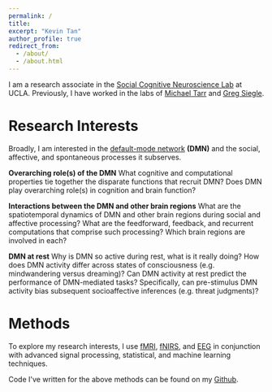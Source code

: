 ```yaml
---
permalink: /
title:
excerpt: "Kevin Tan"
author_profile: true
redirect_from: 
  - /about/
  - /about.html
---
```

I am a research associate in the [Social Cognitive Neuroscience Lab](http://www.scn.ucla.edu) at UCLA. Previously, I have worked in the labs of [Michael Tarr](http://tarrlab.org) and [Greg Siegle](http://www.wpic.pitt.edu/research/pican/).

Research Interests
======
Broadly, I am interested in the [default-mode network](https://en.wikipedia.org/wiki/Default_mode_network) **(DMN)** and the social, affective, and spontaneous processes it subserves. 

**Overarching role(s) of the DMN**
What cognitive and computational properties tie together the disparate functions that recruit DMN? Does DMN play overarching role(s) in cognition and brain function?

**Interactions between the DMN and other brain regions**
What are the spatiotemporal dynamics of DMN and other brain regions during social and affective processing? What are the feedforward, feedback, and recurrent computations that comprise such processing? Which brain regions are involved in each?

**DMN at rest**
Why is DMN so active during rest, what is it really doing? How does DMN activity differ across states of consciousness (e.g. mindwandering versus dreaming)? Can DMN activity at rest predict the performance of DMN-mediated tasks? Specifically, can pre-stimulus DMN activity bias subsequent socioaffective inferences (e.g. threat judgments)? 

Methods
======
To explore my research interests, I use [fMRI](https://en.wikipedia.org/wiki/Functional_magnetic_resonance_imaging), [fNIRS](https://en.wikipedia.org/wiki/Functional_near-infrared_spectroscopy), and [EEG](https://en.wikipedia.org/wiki/Electroencephalography) in conjunction with advanced signal processing, statistical, and machine learning techniques.

Code I've written for the above methods can be found on my [Github](https://github.com/kevmtan).